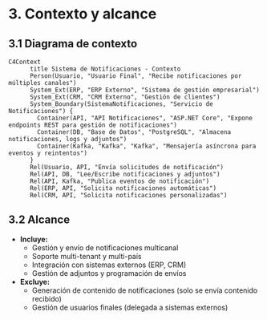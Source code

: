 # 3. Contexto y alcance

## 3.1 Diagrama de contexto

```mermaid
C4Context
      title Sistema de Notificaciones - Contexto
      Person(Usuario, "Usuario Final", "Recibe notificaciones por múltiples canales")
      System_Ext(ERP, "ERP Externo", "Sistema de gestión empresarial")
      System_Ext(CRM, "CRM Externo", "Gestión de clientes")
      System_Boundary(SistemaNotificaciones, "Servicio de Notificaciones") {
        Container(API, "API Notificaciones", "ASP.NET Core", "Expone endpoints REST para gestión de notificaciones")
        Container(DB, "Base de Datos", "PostgreSQL", "Almacena notificaciones, logs y adjuntos")
        Container(Kafka, "Kafka", "Kafka", "Mensajería asíncrona para eventos y reintentos")
      }
      Rel(Usuario, API, "Envía solicitudes de notificación")
      Rel(API, DB, "Lee/Escribe notificaciones y adjuntos")
      Rel(API, Kafka, "Publica eventos de notificación")
      Rel(ERP, API, "Solicita notificaciones automáticas")
      Rel(CRM, API, "Solicita notificaciones personalizadas")
```

## 3.2 Alcance

- **Incluye:**
  - Gestión y envío de notificaciones multicanal
  - Soporte multi-tenant y multi-país
  - Integración con sistemas externos (ERP, CRM)
  - Gestión de adjuntos y programación de envíos
- **Excluye:**
  - Generación de contenido de notificaciones (solo se envía contenido recibido)
  - Gestión de usuarios finales (delegada a sistemas externos)
